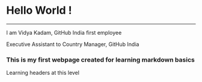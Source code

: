 # Hello World !
---------
I am Vidya Kadam, GitHub India first employee

Executive Assistant to Country Manager, GitHub India
### This is my first webpage created for learning markdown basics
Learning headers at this level
